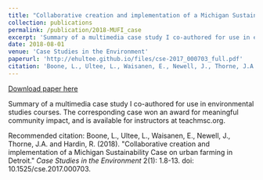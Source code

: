 ```yaml
---
title: "Collaborative creation and implementation of a Michigan Sustainability Case on urban farming in Detroit"
collection: publications
permalink: /publication/2018-MUFI_case
excerpt: 'Summary of a multimedia case study I co-authored for use in environmental studies courses.  The corresponding case won an award for meaningful community impact, and is available for instructors at teachmsc.org.'
date: 2018-08-01
venue: 'Case Studies in the Environment'
paperurl: 'http://ehultee.github.io/files/cse-2017_000703_full.pdf'
citation: 'Boone, L., Ultee, L., Waisanen, E., Newell, J., Thorne, J.A. and Hardin, R. (2018). &quot;Collaborative creation and implementation of a Michigan Sustainability Case on urban farming in Detroit.&quot; <i>Case Studies in the Environment</i> 2(1): 1.8-13. doi: 10.1525/cse.2017.000703 '
---
```


<a href='http://ehultee.github.io/files/cse-2017_000703_full.pdf'>Download paper here</a>

Summary of a multimedia case study I co-authored for use in environmental studies courses.  The corresponding case won an award for meaningful community impact, and is available for instructors at teachmsc.org.

Recommended citation: Boone, L., Ultee, L., Waisanen, E., Newell, J., Thorne, J.A. and Hardin, R. (2018). "Collaborative creation and implementation of a Michigan Sustainability Case on urban farming in Detroit." <i>Case Studies in the Environment</i> 2(1): 1.8-13. doi: 10.1525/cse.2017.000703. 
